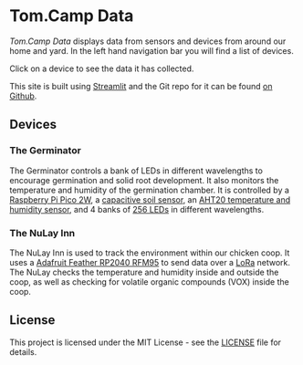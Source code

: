 # Tom.Camp Data

_Tom.Camp Data_ displays data from sensors and devices from around our home and yard.
In the left hand navigation bar you will find a list of devices.

Click on a device to see the data it has collected.


This site is built using [Streamlit](https://streamlit.io/) and
the Git repo for it can be found [on Github](https://github.com/Tom-Camp/fe).

## Devices

### The Germinator

The Germinator controls a bank of LEDs in different wavelengths to encourage
germination and solid root development. It also monitors the temperature and
humidity of the germination chamber. It is controlled by a
[Raspberry Pi Pico 2W](https://vilros.com/products/raspberry-pi-pico-2w?src=raspberrypi),
a [capacitive soil sensor](https://www.adafruit.com/product/4026), an
[AHT20 temperature and humidity sensor](https://www.adafruit.com/product/4566),
and 4 banks of [256 LEDs](https://www.aliexpress.us/item/3256803715519232.html)
in different wavelengths.

### The NuLay Inn

The NuLay Inn is used to track the environment within our chicken coop. It uses
a [Adafruit Feather RP2040 RFM95](https://www.adafruit.com/product/5714) to send
data over a [LoRa](https://circuitdigest.com/article/introduction-to-lora-and-lorawan-what-is-lora-and-how-does-it-work)
network. The NuLay checks the temperature and humidity inside and outside the coop, as well as checking for
volatile organic compounds (VOX) inside the coop.


## License

This project is licensed under the MIT License - see the [LICENSE](https://raw.githubusercontent.com/Tom-Camp/fe/refs/heads/main/LICENSE)
file for details.
